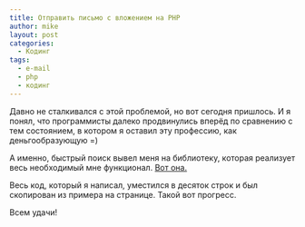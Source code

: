 ```yaml
---
title: Отправить письмо с вложением на PHP
author: mike
layout: post
categories:
  - Кодинг
tags:
  - e-mail
  - php
  - кодинг
---
```

Давно не сталкивался с этой проблемой, но вот сегодня пришлось. И я понял, что программисты далеко продвинулись вперёд по сравнению с тем состоянием, в котором я оставил эту профессию, как деньгообразующую =)

А именно, быстрый поиск вывел меня на библиотеку, которая реализует весь необходимый мне функционал. [Вот она.][1]

Весь код, который я написал, уместился в десяток строк и был скопирован из примера на странице. Такой вот прогресс.

Всем удачи!

 [1]: https://github.com/PHPMailer/PHPMailer